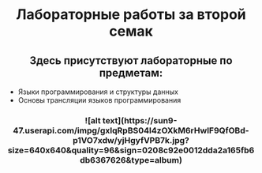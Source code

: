 <h1 align="center">Лабораторные работы за второй семак </h1>
<h2 align= "center"> Здесь присутствуют лабораторные по предметам: </h2>
<ul>
 <li>Языки программирования и структуры данных</li>
 <li>Основы трансляции языков программирования</li>
</ul>

<h3 align= "center">![alt text](https://sun9-47.userapi.com/impg/gxIqRpBS04l4zOXkM6rHwlF9QfOBd-p1VO7xdw/yjHgyfVPB7k.jpg?size=640x640&quality=96&sign=0208c92e0012dda2a165fb6db6367626&type=album) </h3>
